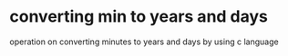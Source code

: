 # converting min to years and days
operation on converting minutes to years and days by using c language
